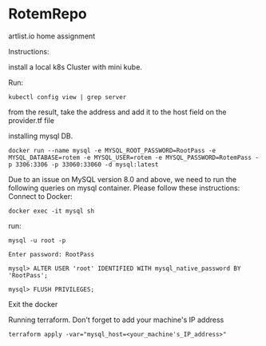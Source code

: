 # RotemRepo
artlist.io home assignment

Instructions: 

install a local k8s Cluster with mini kube.

Run: 
```
kubectl config view | grep server
```
from the result, take the address and add it to the host field on the provider.tf file

installing mysql DB.
```
docker run --name mysql -e MYSQL_ROOT_PASSWORD=RootPass -e MYSQL_DATABASE=rotem -e MYSQL_USER=rotem -e MYSQL_PASSWORD=RotemPass -p 3306:3306 -p 33060:33060 -d mysql:latest
```
Due to an issue on MySQL version 8.0 and above, we need to run the following queries on mysql container.  Please follow these instructions:  
Connect to Docker:
```
docker exec -it mysql sh
```

run:
```
mysql -u root -p
```
```
Enter password: RootPass
```
```
mysql> ALTER USER 'root' IDENTIFIED WITH mysql_native_password BY 'RootPass';
```
```
mysql> FLUSH PRIVILEGES;
```
Exit the docker


Running terraform.  Don't forget to add your machine's IP address
```
terraform apply -var="mysql_host=<your_machine's_IP_address>"
```
